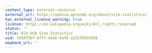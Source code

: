 ```yaml
---
content_type: external-resource
external_url: https://opencw.aprende.org/about/site-statistics/
has_external_license_warning: true
license: https://en.wikipedia.org/wiki/All_rights_reserved
status: ''
title: Old OCW Site Statistics
uid: 1658f5bf-bff7-4416-baf6-a232f0555958
wayback_url: ''
---
```

